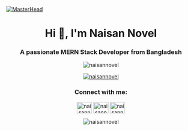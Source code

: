 [![MasterHead](https://raw.githubusercontent.com/PolarBearGG/PolarBearGG/master/web-developer.gif)](https://naisan-novel.web.app/)

<h1 align="center">Hi 👋, I'm Naisan Novel</h1>
<h3 align="center">A passionate MERN Stack Developer from Bangladesh</h3>

<p align="center"> <img src="https://komarev.com/ghpvc/?username=naisannovel&label=Profile%20views&color=0e75b6&style=flat" alt="naisannovel" /> </p>

<p align="center"> <a href="https://github.com/ryo-ma/github-profile-trophy"><img src="https://github-profile-trophy.vercel.app/?username=naisannovel" alt="naisannovel" /></a> </p>

<h3 align="center">Connect with me:</h3>
<p align="center">
  <a href="https://linkedin.com/in/naisannovel" target="blank"><img align="center" src="https://raw.githubusercontent.com/rahuldkjain/github-profile-readme-generator/master/src/images/icons/Social/linked-in-alt.svg" alt="naisannovel" height="30" width="40" /></a>
<a href="https://fb.com/naisannovel" target="blank"><img align="center" src="https://raw.githubusercontent.com/rahuldkjain/github-profile-readme-generator/master/src/images/icons/Social/facebook.svg" alt="naisannovel" height="30" width="40" /></a>
<a href="https://twitter.com/naisannovel" target="blank"><img align="center" src="https://raw.githubusercontent.com/rahuldkjain/github-profile-readme-generator/master/src/images/icons/Social/twitter.svg" alt="naisannovel" height="30" width="40" /></a>
</p>


<p align="center"><img align="center" src="https://github-readme-stats.vercel.app/api/top-langs?username=naisannovel&show_icons=true&locale=en&layout=compact" alt="naisannovel" /></p>
